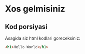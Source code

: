 # Xos gelmisiniz
## Kod porsiyasi

Asagida siz html kodlari goreceksiniz:

```html
<h1>Hello World</h1>
```